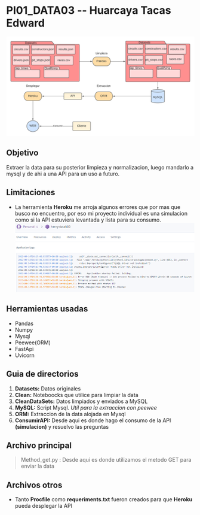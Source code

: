 # PI01_DATA03 -- Huarcaya Tacas Edward
<img src='./img/Flujo.png'> </br>

## Objetivo
Extraer la data para su posterior limpieza y normalizacion, luego mandarlo a mysql y de ahi a una API para un uso a futuro.

## Limitaciones
* La herramienta **Heroku** me arroja algunos errores que por mas que busco no encuentro, por eso mi proyecto individual es una simulacion como si la API estuviera levantada y lista para su consumo.</br>
<img src='./img/Prueba.png'> </br>

## Herramientas usadas
* Pandas
* Numpy
* Mysql
* Peewee(ORM)
* FastApi
* Uvicorn

## Guia de directorios
1. **Datasets:** Datos originales
2. **Clean:** Noteboocks que utilice para limpiar la data
3. **CleanDataSets:** Datos limpiados y enviados a MySQL
4. **MySQL:** Script Mysql. *Util para la extraccion con peewee*
5. **ORM:** Extraccion de la data alojada en Mysql
6. **ConsumirAPI:** Desde aqui es donde hago el consumo de la API **(simulacion)** y resuelvo las preguntas 

## Archivo principal
> Method_get.py : Desde aqui es donde utilizamos el metodo GET para enviar la data

## Archivos otros
* Tanto **Procfile** como **requeriments.txt** fueron creados para que **Heroku** pueda desplegar la API


